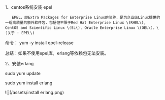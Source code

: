 1、centos系统安装 epel

       EPEL，即Extra Packages for Enterprise Linux的简称，是为企业级Linux提供的一组高质量的额外软件包，包括但不限于Red Hat Enterprise Linux \(RHEL\), CentOS and Scientific Linux \(SL\), Oracle Enterprise Linux \(OEL\)。\(关于 : EPEL\)

命令： yum -y install epel-release

总结：如果不使用epel库，erlang等依赖包无法安装。



2、安装erlang

sudo yum update

sudo yum install erlang

![](/assets/install erlang.png)

